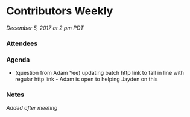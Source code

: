 # Contributors Weekly

*December 5, 2017 at 2 pm PDT*

### Attendees

### Agenda
- (question from Adam Yee) updating batch http link to fall in line with regular http link - Adam is open to helping Jayden on this


### Notes
*Added after meeting*
